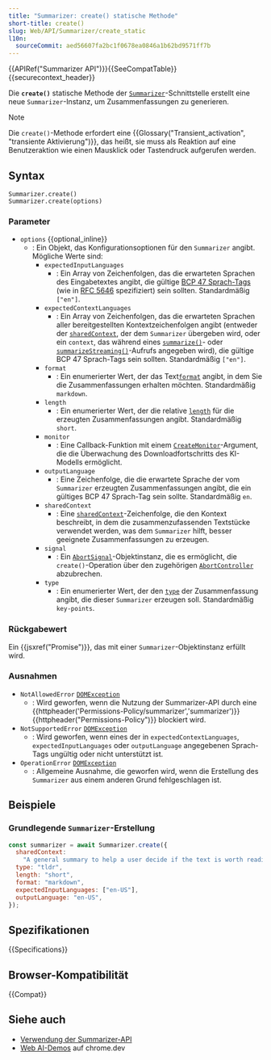 ```yaml
---
title: "Summarizer: create() statische Methode"
short-title: create()
slug: Web/API/Summarizer/create_static
l10n:
  sourceCommit: aed56607fa2bc1f0678ea0846a1b62bd9571ff7b
---
```


{{APIRef("Summarizer API")}}{{SeeCompatTable}}{{securecontext_header}}

Die **`create()`** statische Methode der [`Summarizer`](/de/docs/Web/API/Summarizer)-Schnittstelle erstellt eine neue `Summarizer`-Instanz, um Zusammenfassungen zu generieren.

> [!NOTE]
> Die `create()`-Methode erfordert eine {{Glossary("Transient_activation", "transiente Aktivierung")}}, das heißt, sie muss als Reaktion auf eine Benutzeraktion wie einen Mausklick oder Tastendruck aufgerufen werden.

## Syntax

```js-nolint
Summarizer.create()
Summarizer.create(options)
```

### Parameter

- `options` {{optional_inline}}
  - : Ein Objekt, das Konfigurationsoptionen für den `Summarizer` angibt. Mögliche Werte sind:
    - `expectedInputLanguages`
      - : Ein Array von Zeichenfolgen, das die erwarteten Sprachen des Eingabetextes angibt, die gültige [BCP 47 Sprach-Tags](https://en.wikipedia.org/wiki/IETF_language_tag#List_of_common_primary_language_subtags) (wie in [RFC 5646](https://datatracker.ietf.org/doc/html/rfc5646) spezifiziert) sein sollten. Standardmäßig `["en"]`.
    - `expectedContextLanguages`
      - : Ein Array von Zeichenfolgen, das die erwarteten Sprachen aller bereitgestellten Kontextzeichenfolgen angibt (entweder der [`sharedContext`](#sharedcontext), der dem `Summarizer` übergeben wird, oder ein `context`, das während eines [`summarize()`](/de/docs/Web/API/Summarizer/summarize)- oder [`summarizeStreaming()`](/de/docs/Web/API/Summarizer/summarizeStreaming)-Aufrufs angegeben wird), die gültige BCP 47 Sprach-Tags sein sollten. Standardmäßig `["en"]`.
    - `format`
      - : Ein enumerierter Wert, der das Text[`format`](/de/docs/Web/API/Summarizer/format) angibt, in dem Sie die Zusammenfassungen erhalten möchten. Standardmäßig `markdown`.
    - `length`
      - : Ein enumerierter Wert, der die relative [`length`](/de/docs/Web/API/Summarizer/length) für die erzeugten Zusammenfassungen angibt. Standardmäßig `short`.
    - `monitor`
      - : Eine Callback-Funktion mit einem [`CreateMonitor`](/de/docs/Web/API/CreateMonitor)-Argument, die die Überwachung des Downloadfortschritts des KI-Modells ermöglicht.
    - `outputLanguage`
      - : Eine Zeichenfolge, die die erwartete Sprache der vom `Summarizer` erzeugten Zusammenfassungen angibt, die ein gültiges BCP 47 Sprach-Tag sein sollte. Standardmäßig `en`.
    - `sharedContext`
      - : Eine [`sharedContext`](/de/docs/Web/API/Summarizer/sharedContext)-Zeichenfolge, die den Kontext beschreibt, in dem die zusammenzufassenden Textstücke verwendet werden, was dem `Summarizer` hilft, besser geeignete Zusammenfassungen zu erzeugen.
    - `signal`
      - : Ein [`AbortSignal`](/de/docs/Web/API/AbortSignal)-Objektinstanz, die es ermöglicht, die `create()`-Operation über den zugehörigen [`AbortController`](/de/docs/Web/API/AbortController) abzubrechen.
    - `type`
      - : Ein enumerierter Wert, der den [`type`](/de/docs/Web/API/Summarizer/type) der Zusammenfassung angibt, die dieser `Summarizer` erzeugen soll. Standardmäßig `key-points`.

### Rückgabewert

Ein {{jsxref("Promise")}}, das mit einer `Summarizer`-Objektinstanz erfüllt wird.

### Ausnahmen

- `NotAllowedError` [`DOMException`](/de/docs/Web/API/DOMException)
  - : Wird geworfen, wenn die Nutzung der Summarizer-API durch eine {{httpheader('Permissions-Policy/summarizer','summarizer')}} {{httpheader("Permissions-Policy")}} blockiert wird.
- `NotSupportedError` [`DOMException`](/de/docs/Web/API/DOMException)
  - : Wird geworfen, wenn eines der in `expectedContextLanguages`, `expectedInputLanguages` oder `outputLanguage` angegebenen Sprach-Tags ungültig oder nicht unterstützt ist.
- `OperationError` [`DOMException`](/de/docs/Web/API/DOMException)
  - : Allgemeine Ausnahme, die geworfen wird, wenn die Erstellung des `Summarizer` aus einem anderen Grund fehlgeschlagen ist.

## Beispiele

### Grundlegende `Summarizer`-Erstellung

```js
const summarizer = await Summarizer.create({
  sharedContext:
    "A general summary to help a user decide if the text is worth reading",
  type: "tldr",
  length: "short",
  format: "markdown",
  expectedInputLanguages: ["en-US"],
  outputLanguage: "en-US",
});
```

## Spezifikationen

{{Specifications}}

## Browser-Kompatibilität

{{Compat}}

## Siehe auch

- [Verwendung der Summarizer-API](/de/docs/Web/API/Summarizer_API/Using)
- [Web AI-Demos](https://chrome.dev/web-ai-demos/) auf chrome.dev
